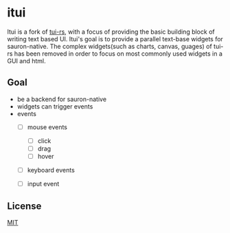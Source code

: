 # itui

Itui is a fork of [tui-rs](https://github.com/fdehau/tui-rs), with a focus of providing the basic building block of writing
text based UI.
Itui's goal is to provide a parallel text-base widgets for sauron-native.
The complex widgets(such as charts, canvas, guages) of tui-rs has been removed in order to focus on most commonly used widgets
in a GUI and html.

## Goal
- be a backend for sauron-native
- widgets can trigger events
- events
    - [ ] mouse events
        - [ ] click
        - [ ] drag
        - [ ] hover
    - [ ] keyboard events
    - [ ] input event


## License

[MIT](LICENSE)
